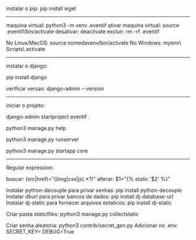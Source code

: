 instalar o pip: pip install wget

________________________________________________________________________

maquina virtual: python3 -m venv .eventif
ativar maquina virtual: source .eventif/bin/activate
desativar: deactivate
excluir: rm -rf .eventif

No Linux/MacOS: source nomedavenv/bin/activate
No Windows: myenv\ Scripts\ activate

________________________________________________________________________

instalar o django:

pip install django

verificar versao: django-admin --version

________________________________________________________________________

iniciar o projeto: 

django-admin startproject eventif .

python3 manage.py help

python3 manage.py runserver

python3 manage.py startapp core

________________________________________________________________________

Regular expression:

buscar: (src|href)="((img|css|js).*?)"
alterar: $1="{% static '$2' %}"

Instalar python-decouple para privar senhas: pip install python-decouple
Instalar dburl para privar bancos de dados: pip install dj-database-url
Instalar dj-static para fornecer arquivos estaticos: pip install dj-static

Criar pasta staticfiles: python3 manage.py collectstatic

Criar senha aleatoria: python3 contrib/secret_gen.py
Adicionar no .env:
SECRET_KEY=
DEBUG=True